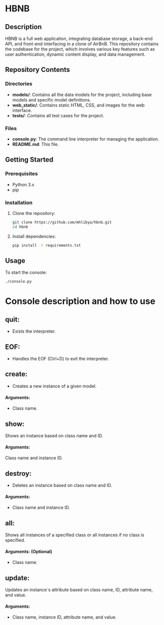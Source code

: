 # HBNB

## Description
HBNB is a full web application, integrating database storage, a back-end API, and front-end interfacing in a clone of AirBnB. This repository contains the codebase for the project, which involves various key features such as user authentication, dynamic content display, and data management.

## Repository Contents

### Directories
- **models/**: Contains all the data models for the project, including base models and specific model definitions.
- **web_static/**: Contains static HTML, CSS, and images for the web interface.
- **tests/**: Contains all test cases for the project.

### Files
- **console.py**: The command line interpreter for managing the application.
- **README.md**: This file.

## Getting Started

### Prerequisites
- Python 3.x
- pip

### Installation
1. Clone the repository:
    ```sh
    git clone https://github.com/mhlibya/hbnb.git
    cd hbnb
    ```
2. Install dependencies:
    ```sh
    pip install -r requirements.txt
    ```

## Usage
To start the console:
```sh
./console.py
```
# Console description and how to use

## quit:
* Exists the interpreter.

## EOF:
* Handles the EOF (Ctrl+D) to exit the interpreter.

## create:
* Creates a new instance of a given model.
#### Arguments:
* Class name.

## show:
Shows an instance based on class name and ID.
#### Arguments:
Class name and instance ID.

## destroy:
* Deletes an instance based on class name and ID.
#### Arguments:
* Class name and instance ID.

## all:
Shows all instances of a specified class or all instances if no class is specified.
#### Arguments: (Optional)
* Class name.

## update:
Updates an instance`s attribute based on class name, ID, attribute name, and value.
#### Arguments:
* Class name, instance ID, attribute name, and value.
